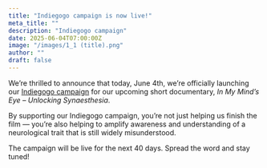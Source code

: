 ```yaml
---
title: "Indiegogo campaign is now live!"
meta_title: ""
description: "Indiegogo campaign"
date: 2025-06-04T07:00:00Z
image: "/images/1_1 (title).png"
author: ""
draft: false
---
```


We’re thrilled to announce that today, June 4th, we’re officially launching our [Indiegogo campaign](LINK) for our upcoming short documentary, *In My Mind’s Eye – Unlocking Synaesthesia*.

By supporting our Indiegogo campaign, you’re not just helping us finish the film — you’re also helping to amplify awareness and understanding of a neurological trait that is still widely misunderstood.

The campaign will be live for the next 40 days.
Spread the word and stay tuned!
